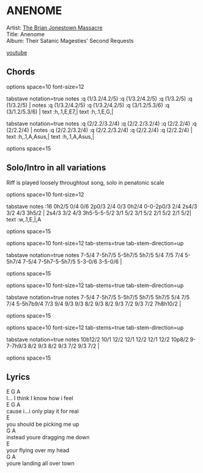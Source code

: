 # ANENOME

Artist: [The Brian Jonestown Massacre](../artists.md)  
Title: Anenome  
Album: Their Satanic Magesties' Second Requests  

[youtube](https://www.youtube.com/watch?v=7MoVTz-gqBk)

## Chords

<div class="vex-tabdiv"
    width=680 scale=1.0>
options space=10 font-size=12

tabstave notation=true
  notes :q (1/3.2/4.2/5) :q (1/3.2/4.2/5) :q (1/3.2/5) :q (1/3.2/5) | 
  notes :q (1/3.2/4.2/5) :q (1/3.2/4.2/5) :q (3/1.2/5.3/6) :q (3/1.2/5.3/6) |
  text :h,.1,E,E7,|
  text :h,.1,E,G,|

tabstave notation=true
  notes :q (2/2.2/3.2/4) :q (2/2.2/3.2/4) :q (2/2.2/4) :q (2/2.2/4) | 
  notes :q (2/2.2/3.2/4) :q (2/2.2/3.2/4) :q (2/2.2/4) :q (2/2.2/4) | 
  text :h,.1,A,Asus,|
  text :h,.1,A,Asus,|

options space=15

</div>

## Solo/Intro in all variations

Riff is played loosely throughtout song, solo in penatonic scale

<div class="vex-tabdiv"
    width=680 scale=1.0>

options space=10 font-size=12

tabstave
  notes :16 0h2/5 0/4 0/6 2p0/3 2/4 0/3 0h2/4 0-0-2p0/3 2/4 2s4/3 3/2 4/3 3h5/2 | 2s4/3 3/2 4/3 3h5-5-5-5/2 3/1 5/2 3/1 5/2 2/1 5/2 2/1 5/2|
  text :w,.1,E,|,A

options space=15
</div>

<div class="vex-tabdiv" width=680 scale=1.0>
options space=10 font-size=12
        tab-stems=true tab-stem-direction=up

tabstave notation=true
   notes 7-5/4 7-5h7/5 5-5h7/5 5h7/5 5/4 7/5 7/4 5-5h7/4 7-5/4 7-5h7-5-5h7/5 5-3-0/6 3-5-0/6 |

options space=15
</div>

<div class="vex-tabdiv" width=680 scale=1.0>
options space=10 font-size=12 
        tab-stems=true tab-stem-direction=up

tabstave notation=true
   notes 7-5/4 7-5h7/5 5-5h7/5 5h7/5 5h7/5 5/4 7/5 7/4 5-5h7b9/4 7/3 9/4 9/3 9/3 8/2 9/3 8/2 9/3 7/2 9/3 7/2 7h8h10/2 |

options space=15

</div>

<div class="vex-tabdiv" width=680 scale=1.0>
options space=10 font-size=12 
        tab-stems=true tab-stem-direction=up

tabstave notation=true
  notes 10b12/2 10/1 12/2 12/1 12/2 12/1 12/2 10p8/2 9-7-7h9/3 8/2 9/3 8/2 9/3 7/2 9/3 7/2 |

options space=15
</div>

## Lyrics

E G A  
I... I think I know how i feel  
E G A  
cause i...i only play it for real  
E  
you should be picking me up  
G A  
instead youre dragging me down  
E  
your flying over my head  
G A  
youre landing all over town  

